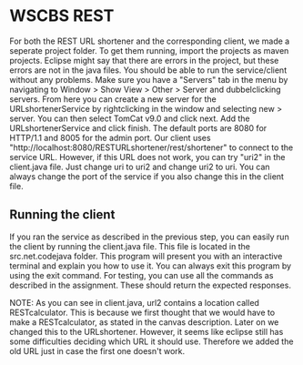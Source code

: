 # WSCBS REST
For both the REST URL shortener and the corresponding client, we made a seperate project folder. To get them running, import the projects as maven projects. Eclipse might say that there are errors in the project, but these errors are not in the java files. You should be able to run the service/client without any problems. Make sure you have a "Servers" tab in the menu by navigating to  Window > Show View > Other > Server and dubbelclicking servers. From here you can create a new server for the URLshortenerService by rightclicking in the window and selecting new > server. You can then select TomCat v9.0 and click next. Add the URLshortenerService and click finish. The default ports are 8080 for HTTP/1.1 and 8005 for the admin port. Our client uses "http://localhost:8080/RESTURLshortener/rest/shortener" to connect to the service URL. However, if this URL does not work, you can try "uri2" in the client.java file. Just change uri to uri2 and change uri2 to uri. You can always change the port of the service if you also change this in the client file. 

## Running the client ##
If you ran the service as described in the previous step, you can easily run the client by running the client.java file. This file is located in the src.net.codejava folder. This program will present you with an interactive terminal and explain you how to use it. You can always exit this program by using the exit command. For testing, you can use all the commands as described in the assignment. These should return the expected responses. 

NOTE:
As you can see in client.java, url2 contains a location called RESTcalculator. This is because we first thought that we would have to make a RESTcalculator, as stated in the canvas description. Later on we changed this to the URLshortener. However, it seems like eclipse still has some difficulties deciding which URL it should use. Therefore we added the old URL just in case the first one doesn't work.

